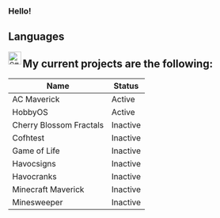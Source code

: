 ### Hello!

## Languages

<img align="left" alt="C#" width="26px" src="https://camo.githubusercontent.com/8d56e87edf99e89bfc457cd62462e0b7aae19e6b197b1df5c542d474d8d76f81/68747470733a2f2f646576656c6f7065722e6665646f726170726f6a6563742e6f72672f7374617469632f6c6f676f2f6373686172702e706e67" />

## My current projects are the following:

| Name      | Status |
| ----------- | ----------- |
| AC Maverick   | Active        |
| HobbyOS   | Active        |
| Cherry Blossom Fractals      | Inactive       |
| Cofhtest      | Inactive       |
| Game of Life      | Inactive       |
| Havocsigns      | Inactive       |
| Havocranks      | Inactive       |
| Minecraft Maverick      | Inactive       |
| Minesweeper      | Inactive       |